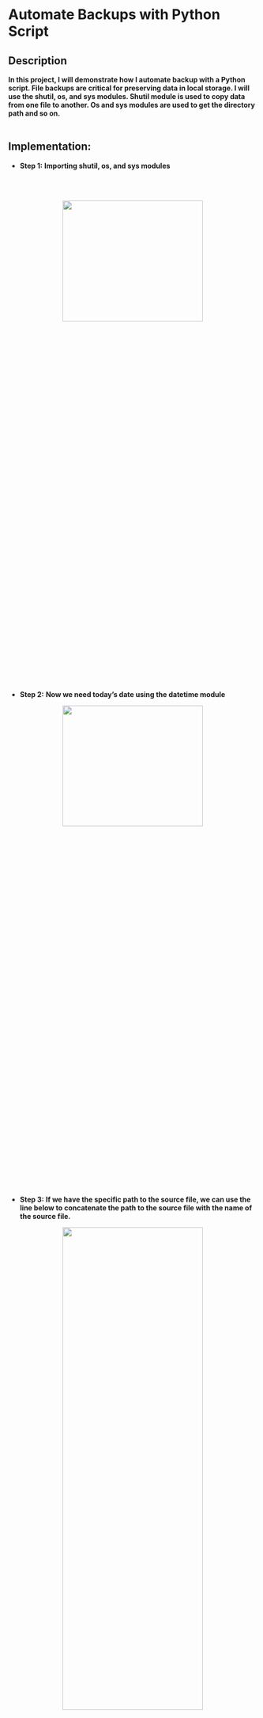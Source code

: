 <h1>Automate Backups with Python Script</h1>


<h2>Description</h2>
<b>In this project, I will demonstrate how I automate backup with a Python script. 
File backups are critical for preserving data in local storage. I will use the shutil, os, and sys modules. 
Shutil module is used to copy data from one file to another. Os and sys modules are used to get the directory path and so on. 

</b>
<br />
<br />
<h2>Implementation:</h2>

- <b> Step 1:</b>  <b>Importing shutil, os, and sys modules</b>

<br />
<br />

<p align="center">
<img src="https://i.imgur.com/Q3sOpNd.png" height="25%" width="75%" />
</p>

- <b>Step 2:</b> <b>Now we need today’s date using the datetime module</b>

<p align="center">
<img src="https://i.imgur.com/BsIIwER.png" height="25%" width="75%" />
</p>

- <b>Step 3:</b> <b>If we have the specific path to the source file, we can use the line below to concatenate the path to the source file with the name of the source file.
</b>

<p align="center">
<img src="https://i.imgur.com/59FmTLF.png" height="50%" width="75%" />
</p>

- <b>However, if we don’t, and our file is stored in the same directory as our current Python script, we can use the os module to determine the current path of the file and create the source directory by combining the path provided by the os module with the source file name. 
</b>

<p align="center">
<img src="https://i.imgur.com/r7RHFHm.png" height="50%" width="75%" />
</p>

- <b>Step 4:</b> <b>If we do not specify the source file name, we must return a file does not exist error.
</b>

<p align="center">
<img src="https://i.imgur.com/bsBPj1q.png" height="50%" width="75%" />
</p>
<p align="center">
<img src="https://i.imgur.com/jMNW209.png" height="50%" width="75%" />
</p>

- <b>Step 5:</b> <b>Now, we can use the following cases to test the conditions. 

If we provide all the necessary inputs, such as source file name, source file path, destination file name, and destination file path. 

</b>

<p align="center">
<img src="https://i.imgur.com/5o4b2Me.png" height="50%" width="75%" />
     
</p>

<b>If the destination file name is None, which indicates we did not specify a destination file name, we will use the following condition. 
</b>

<p align="center">
<img src="https://i.imgur.com/S0dkCd1.png" height="50%" width="75%" />
     
</p>

<b>If we enter an empty string with one or more spaces. 
</b>

<p align="center">
<img src="https://i.imgur.com/RyWp003.png" height="50%" width="75%" />
     
</p>

<b>If we input the backup copy’s name, just concatenate the destination directory, date, and destination file name to create the output file name.
</b>

<p align="center">
<img src="https://i.imgur.com/4Ot91nw.png" height="50%" width="75%" />
     
</p>


- <b>Step 6:</b> <b>Lastly, we need to use the shutil function to copy the file to the destination.
</b>

<p align="center">
<img src="https://i.imgur.com/I4e1Bdw.png" height="50%" width="75%" />
     
</p>

<b>OUTPUT</b>

<p align="center">
<img src="https://i.imgur.com/Z36zXse.png" height="50%" width="75%" />
     
</p>
